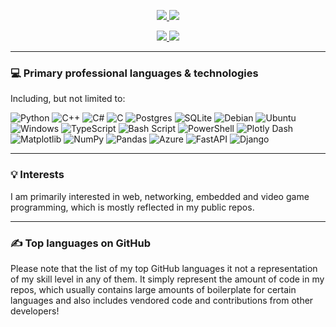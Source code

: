 <p align="center">
  <a href="https://github.com/tuokri/github-readme-stats#gh-dark-mode-only">
    <img src="https://gh-readme-stats-cache.fly.dev/api?username=tuokri&count_private=true&theme=synthwave&show_icons=true&include_all_commits=true&hide_rank=false&rank_icon=github#gh-dark-mode-only" />
  </a>
  
  <a href="https://github.com/tuokri/github-readme-stats#gh-light-mode-only">
    <img src="https://gh-readme-stats-cache.fly.dev/api?username=tuokri&count_private=true&theme=default&show_icons=true&include_all_commits=true&hide_rank=false&rank_icon=github#gh-light-mode-only" />
  </a>
</p>

<p align="center">
  <a href="https://github.com/tuokri/github-readme-stats#gh-dark-mode-only">
    <img src="https://gh-readme-stats-cache.fly.dev/api/top-langs/?username=tuokri&layout=compact&theme=synthwave&langs_count=10&count_private=true&size_weight=0.6&count_weight=0.4&exclude_repo=github-readme-stats,DPP,mumble,UnrealEngine,pyspellchecker,ftp-tail,SquadJS,CnC_Remastered_Collection,UDK-Lite,UE3-LibHTTP#gh-dark-mode-only" />
  </a>
  
  <a href="https://github.com/tuokri/github-readme-stats#gh-light-mode-only">
    <img src="https://gh-readme-stats-cache.fly.dev/api/top-langs/?username=tuokri&layout=compact&theme=default&langs_count=10&count_private=true&size_weight=0.6&count_weight=0.4&exclude_repo=github-readme-stats,DPP,mumble,UnrealEngine,pyspellchecker,ftp-tail,SquadJS,CnC_Remastered_Collection,UDK-Lite,UE3-LibHTTP#gh-light-mode-only" />
  </a>
</p>

---

### :computer: Primary professional languages & technologies

Including, but not limited to:

![Python](https://img.shields.io/badge/python-3670A0?style=for-the-badge&logo=python&logoColor=ffdd54)
![C++](https://img.shields.io/badge/c++-%2300599C.svg?style=for-the-badge&logo=c%2B%2B&logoColor=white)
![C#](https://img.shields.io/badge/c%23-%23239120.svg?style=for-the-badge&logo=csharp&logoColor=white)
![C](https://img.shields.io/badge/c-%2300599C.svg?style=for-the-badge&logo=c&logoColor=white)
![Postgres](https://img.shields.io/badge/postgres-%23316192.svg?style=for-the-badge&logo=postgresql&logoColor=white)
![SQLite](https://img.shields.io/badge/sqlite-%2307405e.svg?style=for-the-badge&logo=sqlite&logoColor=white)
![Debian](https://img.shields.io/badge/Debian-D70A53?style=for-the-badge&logo=debian&logoColor=white)
![Ubuntu](https://img.shields.io/badge/Ubuntu-E95420?style=for-the-badge&logo=ubuntu&logoColor=white)
![Windows](https://img.shields.io/badge/Windows-0078D6?style=for-the-badge&logo=windows&logoColor=white)
![TypeScript](https://img.shields.io/badge/typescript-%23007ACC.svg?style=for-the-badge&logo=typescript&logoColor=white)
![Bash Script](https://img.shields.io/badge/bash_script-%23121011.svg?style=for-the-badge&logo=gnu-bash&logoColor=white)
![PowerShell](https://img.shields.io/badge/PowerShell-%235391FE.svg?style=for-the-badge&logo=powershell&logoColor=white)
![Plotly Dash](https://img.shields.io/badge/plotly-3F4F75.svg?style=for-the-badge&logo=plotly&logoColor=white)
![Matplotlib](https://img.shields.io/badge/Matplotlib-%23ffffff.svg?style=for-the-badge&logo=Matplotlib&logoColor=black)
![NumPy](https://img.shields.io/badge/numpy-%23013243.svg?style=for-the-badge&logo=numpy&logoColor=white)
![Pandas](https://img.shields.io/badge/pandas-%23150458.svg?style=for-the-badge&logo=pandas&logoColor=white)
![Azure](https://img.shields.io/badge/azure-%230072C6.svg?style=for-the-badge&logo=microsoftazure&logoColor=white)
![FastAPI](https://img.shields.io/badge/FastAPI-005571?style=for-the-badge&logo=fastapi)
![Django](https://img.shields.io/badge/django-%23092E20.svg?style=for-the-badge&logo=django&logoColor=white)

---

### :bulb: Interests

I am primarily interested in web, networking, embedded and video game programming, which is mostly reflected in my public repos.

---

### :writing_hand: Top languages on GitHub

Please note that the list of my top GitHub languages it not a representation of my skill level in any of them.
It simply represent the amount of code in my repos, which usually contains large amounts of boilerplate for
certain languages and also includes vendored code and contributions from other developers!

